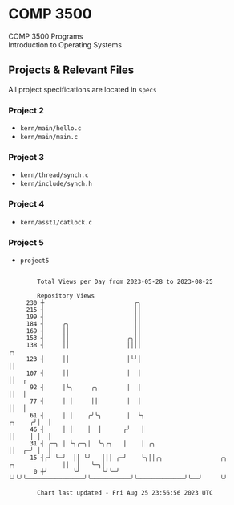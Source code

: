 # COMP 3500
COMP 3500 Programs  
Introduction to Operating Systems  
## Projects & Relevant Files
All project specifications are located in `specs`
### Project 2
- `kern/main/hello.c`
- `kern/main/main.c`
### Project 3
- `kern/thread/synch.c`
- `kern/include/synch.h`
### Project 4
- `kern/asst1/catlock.c`
### Project 5
- `project5`

```

        Total Views per Day from 2023-05-28 to 2023-08-25

        Repository Views
     230 ┼                         ╭╮
     215 ┤                         ││
     199 ┤                         ││
     184 ┤     ╭╮                  ││
     169 ┤     ││                  ││
     153 ┤     ││                ╭╮││
     138 ┤     ││                ││││                                                         ╭╮
     123 ┤     ││                │╰╯│                                                         ││
     107 ┤     ││                │  │                                                         ││  ╭
      92 ┤     │╰╮     ╭╮        │  │                                                         ││  │
      77 ┤     │ │     ││        │  │                                                         ││  │
      61 ┤     │ │    ╭╯╰╮       │  ╰╮                                                 ╭╮    ╭╯│  │
      46 ┤     │ │    │  │      ╭╯   │                                                 ││    │ │  │
      31 ┤ ╭─╮ │ ╰╮╭─╮│  ╰╮╭╮   │    │ ╭╮                                              ││  ╭─╯ │  │
      15 ┤╭╯ ╰─╯  ││ ╰╯   │││ ╭─╯    ╰╮││╭╮                ╭╮           ╭╮             ││  │   ╰─╮│
       0 ┼╯       ╰╯      ╰╯╰─╯       ╰╯╰╯╰────────────────╯╰───────────╯╰─────────────╯╰──╯     ╰╯

        Chart last updated - Fri Aug 25 23:56:56 2023 UTC
        
```
